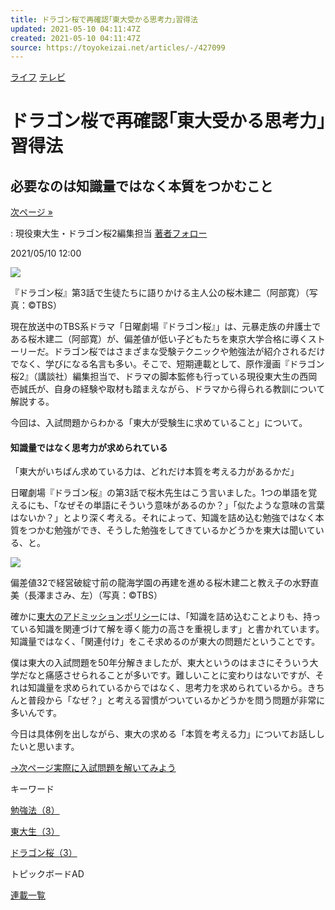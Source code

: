 ```yaml
---
title: ドラゴン桜で再確認｢東大受かる思考力｣習得法
updated: 2021-05-10 04:11:47Z
created: 2021-05-10 04:11:47Z
source: https://toyokeizai.net/articles/-/427099
---
```


[ライフ](https://toyokeizai.net/list/genre/life)
[テレビ](https://toyokeizai.net/category/television)

# ドラゴン桜で再確認｢東大受かる思考力｣習得法

## 必要なのは知識量ではなく本質をつかむこと

 [次ページ »](https://toyokeizai.net/articles/-/427099?page=2)

  : 現役東大生・ドラゴン桜2編集担当    [著者フォロー](https://id.toyokeizai.net/fm/?author_id=3250&author_name=%E8%A5%BF%E5%B2%A1+%E5%A3%B1%E8%AA%A0&referer=%2Farticles%2F-%2F427099)

2021/05/10 12:00

![](https://tk.ismcdn.jp/mwimgs/4/8/1140/img_48a9b01dbea3e4fc7d7e9a9fc9c6ca92735280.jpg)

『ドラゴン桜』第3話で生徒たちに語りかける主人公の桜木建二（阿部寛）（写真：©︎TBS）

現在放送中のTBS系ドラマ「日曜劇場『ドラゴン桜』」は、元暴走族の弁護士である桜木建二（阿部寛）が、偏差値が低い子どもたちを東京大学合格に導くストーリーだ。ドラゴン桜ではさまざまな受験テクニックや勉強法が紹介されるだけでなく、学びになる名言も多い。そこで、短期連載として、原作漫画『ドラゴン桜2』（講談社）編集担当で、ドラマの脚本監修も行っている現役東大生の西岡壱誠氏が、自身の経験や取材も踏まえながら、ドラマから得られる教訓について解説する。

今回は、入試問題からわかる「東大が受験生に求めていること」について。

#### 知識量ではなく思考力が求められている

「東大がいちばん求めている力は、どれだけ本質を考える力があるかだ」

日曜劇場『ドラゴン桜』の第3話で桜木先生はこう言いました。1つの単語を覚えるにも、「なぜその単語にそういう意味があるのか？」「似たような意味の言葉はないか？」とより深く考える。それによって、知識を詰め込む勉強ではなく本質をつかむ勉強ができ、そうした勉強をしてきているかどうかを東大は聞いている、と。

![](https://tk.ismcdn.jp/mwimgs/4/e/1040/img_4e394cf4d65432c5fe23ca35cb6b3f45382113.jpg)

偏差値32で経営破綻寸前の龍海学園の再建を進める桜木建二と教え子の水野直美（長澤まさみ、左）（写真：©︎TBS）

確かに[東大のアドミッションポリシー](https://www.u-tokyo.ac.jp/ja/admissions/undergraduate/e01_01_17.html)には、「知識を詰め込むことよりも、持っている知識を関連づけて解を導く能力の高さを重視します」と書かれています。知識量ではなく、「関連付け」をこそ求めるのが東大の問題だということです。

僕は東大の入試問題を50年分解きましたが、東大というのはまさにそういう大学だなと痛感させられることが多いです。難しいことに変わりはないですが、それは知識量を求められているからではなく、思考力を求められているから。きちんと普段から「なぜ？」と考える習慣がついているかどうかを問う問題が非常に多いんです。

今日は具体例を出しながら、東大の求める「本質を考える力」についてお話ししたいと思います。

[→次ページ実際に入試問題を解いてみよう](https://toyokeizai.net/articles/-/427099?page=2)

キーワード

[勉強法（8）](https://toyokeizai.net/list/tag/%E5%8B%89%E5%BC%B7%E6%B3%95)

[東大生（3）](https://toyokeizai.net/list/tag/%E6%9D%B1%E5%A4%A7%E7%94%9F)

[ドラゴン桜（3）](https://toyokeizai.net/list/tag/%E3%83%89%E3%83%A9%E3%82%B4%E3%83%B3%E6%A1%9C)

トピックボードAD

[連載一覧](https://toyokeizai.net/list/columns)